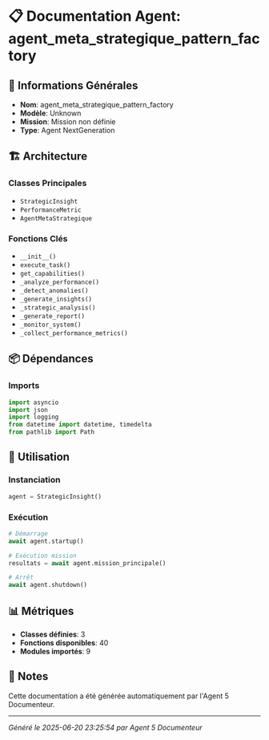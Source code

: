 # 📋 Documentation Agent: agent_meta_strategique_pattern_factory

## 🎯 Informations Générales

- **Nom**: agent_meta_strategique_pattern_factory
- **Modèle**: Unknown
- **Mission**: Mission non définie
- **Type**: Agent NextGeneration

## 🏗️ Architecture

### Classes Principales
- `StrategicInsight`
- `PerformanceMetric`
- `AgentMetaStrategique`

### Fonctions Clés
- `__init__()`
- `execute_task()`
- `get_capabilities()`
- `_analyze_performance()`
- `_detect_anomalies()`
- `_generate_insights()`
- `_strategic_analysis()`
- `_generate_report()`
- `_monitor_system()`
- `_collect_performance_metrics()`

## 📦 Dépendances

### Imports
```python
import asyncio
import json
import logging
from datetime import datetime, timedelta
from pathlib import Path
```

## 🚀 Utilisation

### Instanciation
```python
agent = StrategicInsight()
```

### Exécution
```python
# Démarrage
await agent.startup()

# Exécution mission
resultats = await agent.mission_principale()

# Arrêt
await agent.shutdown()
```

## 📊 Métriques

- **Classes définies**: 3
- **Fonctions disponibles**: 40
- **Modules importés**: 9

## 📝 Notes

Cette documentation a été générée automatiquement par l'Agent 5 Documenteur.

---
*Généré le 2025-06-20 23:25:54 par Agent 5 Documenteur*
